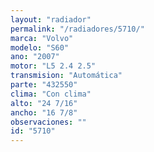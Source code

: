 ```yaml
---
layout: "radiador"
permalink: "/radiadores/5710/"
marca: "Volvo"
modelo: "S60"
ano: "2007"
motor: "L5 2.4 2.5"
transmision: "Automática"
parte: "432550"
clima: "Con clima"
alto: "24 7/16"
ancho: "16 7/8"
observaciones: ""
id: "5710"
---
```


